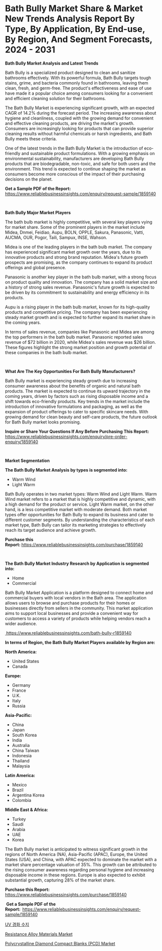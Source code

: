 <p><h1>Bath Bully Market Share & Market New Trends Analysis Report By Type, By Application, By End-use, By Region, And Segment Forecasts, 2024 - 2031</h1></p><p><strong>Bath Bully Market Analysis and Latest Trends</strong></p>
<p><p>Bath Bully is a specialized product designed to clean and sanitize bathrooms effectively. With its powerful formula, Bath Bully targets tough stains, grime, and bacteria commonly found in bathrooms, leaving them clean, fresh, and germ-free. The product's effectiveness and ease of use have made it a popular choice among consumers looking for a convenient and efficient cleaning solution for their bathrooms.</p><p>The Bath Bully Market is experiencing significant growth, with an expected CAGR of 14.2% during the forecast period. The increasing awareness about hygiene and cleanliness, coupled with the growing demand for convenient and effective cleaning products, are driving the market's growth. Consumers are increasingly looking for products that can provide superior cleaning results without harmful chemicals or harsh ingredients, and Bath Bully meets these criteria.</p><p>One of the latest trends in the Bath Bully Market is the introduction of eco-friendly and sustainable product formulations. With a growing emphasis on environmental sustainability, manufacturers are developing Bath Bully products that are biodegradable, non-toxic, and safe for both users and the environment. This trend is expected to continue shaping the market as consumers become more conscious of the impact of their purchasing decisions on the planet.</p></p>
<p><strong>Get a Sample PDF of the Report:&nbsp;</strong> <a href="https://www.reliablebusinessinsights.com/enquiry/request-sample/1859140">https://www.reliablebusinessinsights.com/enquiry/request-sample/1859140</a></p>
<p>&nbsp;</p>
<p><strong>Bath Bully Major Market Players</strong></p>
<p><p>The bath bulb market is highly competitive, with several key players vying for market share. Some of the prominent players in the market include Midea, Dnmei, Feidiao, Aupu, BOLN, OPPLE, Sakura, Panasonic, Vatti, AUCMA, OUR, Pogor, Taili, Sampux, INSE, Wahson.</p><p>Midea is one of the leading players in the bath bulb market. The company has experienced significant market growth over the years, due to its innovative products and strong brand reputation. Midea's future growth prospects are promising, as the company continues to expand its product offerings and global presence.</p><p>Panasonic is another key player in the bath bulb market, with a strong focus on product quality and innovation. The company has a solid market size and a history of strong sales revenue. Panasonic's future growth is expected to be driven by its commitment to sustainability and energy efficiency in its products.</p><p>Aupu is a rising player in the bath bulb market, known for its high-quality products and competitive pricing. The company has been experiencing steady market growth and is expected to further expand its market share in the coming years.</p><p>In terms of sales revenue, companies like Panasonic and Midea are among the top performers in the bath bulb market. Panasonic reported sales revenue of $72 billion in 2020, while Midea's sales revenue was $26 billion. These figures highlight the strong market position and growth potential of these companies in the bath bulb market.</p></p>
<p>&nbsp;</p>
<p><strong>What Are The Key Opportunities For Bath Bully Manufacturers?</strong></p>
<p><p>Bath Bully market is experiencing steady growth due to increasing consumer awareness about the benefits of organic and natural bath products. The market is expected to continue its upward trajectory in the coming years, driven by factors such as rising disposable income and a shift towards eco-friendly products. Key trends in the market include the introduction of innovative formulations and packaging, as well as the expansion of product offerings to cater to specific skincare needs. With growing demand for clean beauty and self-care products, the future outlook for Bath Bully market looks promising.</p></p>
<p><strong>Inquire or Share Your Questions If Any Before Purchasing This Report:</strong> <a href="https://www.reliablebusinessinsights.com/enquiry/pre-order-enquiry/1859140">https://www.reliablebusinessinsights.com/enquiry/pre-order-enquiry/1859140</a></p>
<p>&nbsp;</p>
<p><strong>Market Segmentation</strong></p>
<p><strong>The Bath Bully Market Analysis by types is segmented into:</strong></p>
<p><ul><li>Warm Wind</li><li>Light Warm</li></ul></p>
<p><p>Bath Bully operates in two market types: Warm Wind and Light Warm. Warm Wind market refers to a market that is highly competitive and dynamic, with a high demand for the product or service. Light Warm market, on the other hand, is a less competitive market with moderate demand. Both market types offer opportunities for Bath Bully to expand its business and cater to different customer segments. By understanding the characteristics of each market type, Bath Bully can tailor its marketing strategies to effectively reach its target audience and achieve growth.</p></p>
<p><strong>Purchase this Report:&nbsp;</strong><a href="https://www.reliablebusinessinsights.com/purchase/1859140">https://www.reliablebusinessinsights.com/purchase/1859140</a></p>
<p>&nbsp;</p>
<p><strong>The Bath Bully Market Industry Research by Application is segmented into:</strong></p>
<p><ul><li>Home</li><li>Commercial</li></ul></p>
<p><p>Bath Bully Market Application is a platform designed to connect home and commercial buyers with local vendors in the Bath area. The application allows users to browse and purchase products for their homes or businesses directly from sellers in the community. This market application aims to support local businesses and provide a convenient way for customers to access a variety of products while helping vendors reach a wider audience.</p></p>
<p><a href="https://www.reliablebusinessinsights.com/bath-bully-r1859140">&nbsp;https://www.reliablebusinessinsights.com/bath-bully-r1859140</a></p>
<p><strong>In terms of Region, the Bath Bully Market Players available by Region are:</strong></p>
<p>
    <p> <strong> North America: </strong>
        <ul>
            <li>United States</li>
            <li>Canada</li>
        </ul>
        </p> 
    <p> <strong> Europe: </strong>
        <ul>
            <li>Germany</li>
            <li>France</li>
            <li>U.K.</li>
            <li>Italy</li>
            <li>Russia</li>
        </ul>
        </p> 
    <p> <strong> Asia-Pacific: </strong>
        <ul>
            <li>China</li>
            <li>Japan</li>
            <li>South Korea</li>
            <li>India</li>
            <li>Australia</li>
            <li>China Taiwan</li>
            <li>Indonesia</li>
            <li>Thailand</li>
            <li>Malaysia</li>
        </ul>
        </p> 
    <p> <strong> Latin America: </strong>
        <ul>
            <li>Mexico</li>
            <li>Brazil</li>
            <li>Argentina Korea</li>
            <li>Colombia</li>
        </ul>
        </p> 
    <p> <strong> Middle East & Africa: </strong>
        <ul>
            <li>Turkey</li>
            <li>Saudi</li>
            <li>Arabia</li>
            <li>UAE</li>
            <li>Korea</li>
        </ul>
    </p>
    </p>
<p><p>The Bath Bully market is anticipated to witness significant growth in the regions of North America (NA), Asia-Pacific (APAC), Europe, the United States (USA), and China, with APAC expected to dominate the market with a market share percentage valuation of 35%. This growth can be attributed to the rising consumer awareness regarding personal hygiene and increasing disposable income in these regions. Europe is also expected to exhibit substantial growth, capturing 28% of the market share.</p></p>
<p><strong>Purchase this Report: </strong><a href="https://www.reliablebusinessinsights.com/purchase/1859140">https://www.reliablebusinessinsights.com/purchase/1859140</a></p>
<p>&nbsp;<strong>Get a Sample PDF of the Report:&nbsp;&nbsp;</strong><a href="https://www.reliablebusinessinsights.com/enquiry/request-sample/1859140">https://www.reliablebusinessinsights.com/enquiry/request-sample/1859140</a></p>
<p><strong></strong></p>
<p><p><a href="https://github.com/AidenReinger/Market-Research-Report-List-1/blob/main/1305625146509.md">UV 경화 수지</a></p><p><a href="https://github.com/iprahimabdulrahmman/Market-Research-Report-List-1/blob/main/resistance-alloy-materials-market.md">Resistance Alloy Materials Market</a></p><p><a href="https://github.com/aafbctfl75/Market-Research-Report-List-1/blob/main/polycrystalline-diamond-compact-blanks-pcd-market.md">Polycrystalline Diamond Compact Blanks (PCD) Market</a></p></p>
